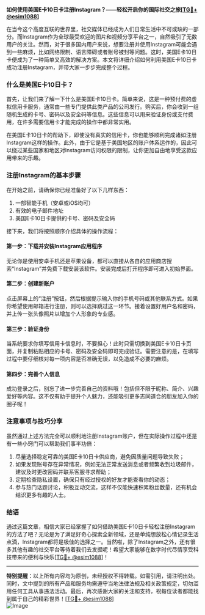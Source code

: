 **如何使用美国E卡10日卡注册Instagram？——轻松开启你的国际社交之旅[[TG💪+ @esim1088](https://t.me/s/esim1088)]**

在当今这个高度互联的世界里，社交媒体已经成为人们日常生活中不可或缺的一部分。而Instagram作为全球最受欢迎的图片和视频分享平台之一，自然吸引了无数用户的关注。然而，对于很多国内用户来说，想要注册并使用Instagram可能会遇到一些麻烦，比如网络限制、语言障碍或者账号被封等问题。这时，美国E卡10日卡便成为了一种简单又高效的解决方案。本文将详细介绍如何利用美国E卡10日卡成功注册Instagram，并带大家一步步完成整个过程。

### 什么是美国E卡10日卡？

首先，让我们来了解一下什么是美国E卡10日卡。简单来说，这是一种预付费的虚拟信用卡服务，通常由一些专门提供此类产品的公司发行。购买后，你会收到一组随机生成的卡号、密码以及安全码等信息。这些信息可以用来验证身份或支付费用，在许多需要信用卡才能完成的操作中都非常实用。

在美国E卡10日卡的帮助下，即使没有真实的信用卡，你也能够顺利完成诸如注册Instagram这样的操作。此外，由于它是基于美国地区的账户体系运作的，因此可以绕过某些国家和地区对Instagram访问权限的限制，让你更加自由地享受这款应用带来的乐趣。

### 注册Instagram的基本步骤

在开始之前，请确保你已经准备好了以下几样东西：
1. 一部智能手机（安卓或iOS均可）
2. 有效的电子邮件地址
3. 美国E卡10日卡提供的卡号、密码及安全码

接下来，我们将按照顺序介绍具体的操作流程：

#### 第一步：下载并安装Instagram应用程序
无论你是使用安卓手机还是苹果设备，都可以直接从各自的应用商店搜索“Instagram”并免费下载安装该软件。安装完成后打开程序即可进入初始界面。

#### 第二步：创建新账户
点击屏幕上的“注册”按钮，然后根据提示输入你的手机号码或其他联系方式。如果你希望使用邮箱进行注册，则可以选择跳过这一环节。接着设置好用户名和密码，并上传一张头像照片以增加个人形象的专业感。

#### 第三步：验证身份
当系统要求你填写信用卡信息时，不要担心！此时只需切换到美国E卡10日卡页面，并复制粘贴相应的卡号、密码及安全码即可完成验证。需要注意的是，在填写过程中要仔细核对每一项内容是否准确无误，以免造成不必要的麻烦。

#### 第四步：完善个人信息
成功登录之后，别忘了进一步完善自己的资料哦！包括但不限于昵称、简介、兴趣爱好等内容。这不仅有助于提升个人魅力，还能吸引更多志同道合的朋友加入你的圈子呢！

### 注意事项与技巧分享

虽然通过上述方法完全可以顺利地注册Instagram账户，但在实际操作过程中还是有一些小窍门可以帮助我们事半功倍：
1. 尽量选择稳定可靠的美国E卡10日卡供应商，避免因质量问题导致失败；
2. 如果发现账号存在异常情况，例如无法正常发送消息或者频繁收到垃圾邮件，建议及时更改密码并联系客服寻求帮助；
3. 定期检查隐私设置，确保只有经过授权的好友才能查看你的动态；
4. 参与热门话题讨论，积极互动交流，这样不仅能快速积累粉丝数量，还有机会结识更多有趣的人士。

### 结语

通过这篇文章，相信大家已经掌握了如何借助美国E卡10日卡轻松注册Instagram的方法了吧？无论是为了满足好奇心探索全新领域，还是单纯想放松心情记录生活点滴，Instagram都将是极佳的选择之一。当然啦，除了Instagram之外，还有很多其他有趣的社交平台等待着我们去发掘呢！希望大家能够在数字时代尽情享受科技带来的便利与快乐[[TG💪+ @esim1088](https://t.me/s/esim1088)]！

---

**特别提醒**：以上所有内容均为原创，未经授权不得转载。如需引用，请注明出处。同时，文中提到的所有产品和服务均需遵守当地法律法规及相关政策规定，切勿滥用任何工具从事违法活动。最后，再次感谢大家的关注和支持，祝每位读者都能找到属于自己的精彩世界！[[TG💪+ @esim1088](https://t.me/s/esim1088)]  
![Image](https://i.postimg.cc/4NQfJmqS/Snipaste-2025-05-13-00-14-12.png)